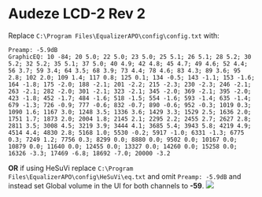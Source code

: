# Audeze LCD-2 Rev 2
Replace `C:\Program Files\EqualizerAPO\config\config.txt` with:
```
Preamp: -5.9dB
GraphicEQ: 10 -84; 20 5.0; 22 5.0; 23 5.0; 25 5.1; 26 5.1; 28 5.2; 30 5.2; 32 5.2; 35 5.1; 37 5.0; 40 4.9; 42 4.8; 45 4.7; 49 4.6; 52 4.4; 56 3.7; 59 3.4; 64 3.5; 68 3.9; 73 4.4; 78 4.6; 83 4.3; 89 3.6; 95 2.8; 102 2.0; 109 1.4; 117 0.8; 125 0.1; 134 -0.5; 143 -1.1; 153 -1.6; 164 -1.8; 175 -2.0; 188 -2.1; 201 -2.2; 215 -2.3; 230 -2.3; 246 -2.1; 263 -2.1; 282 -2.0; 301 -2.1; 323 -2.1; 345 -2.0; 369 -2.1; 395 -2.0; 423 -1.8; 452 -1.7; 484 -1.6; 518 -1.5; 554 -1.6; 593 -1.4; 635 -1.4; 679 -1.3; 726 -0.9; 777 -0.6; 832 -0.7; 890 -0.6; 952 -0.3; 1019 0.3; 1090 1.6; 1167 3.0; 1248 3.5; 1336 3.6; 1429 3.3; 1529 2.5; 1636 2.0; 1751 1.7; 1873 2.0; 2004 1.8; 2145 2.1; 2295 2.2; 2455 2.7; 2627 2.8; 2811 3.5; 3008 4.5; 3219 3.9; 3444 4.1; 3685 5.4; 3943 5.8; 4219 4.9; 4514 4.4; 4830 2.8; 5168 1.0; 5530 -0.2; 5917 -1.0; 6331 -1.3; 6775 0.3; 7249 1.2; 7756 0.3; 8299 0.0; 8880 0.0; 9502 0.0; 10167 0.0; 10879 0.0; 11640 0.0; 12455 0.0; 13327 0.0; 14260 0.0; 15258 0.0; 16326 -3.3; 17469 -6.8; 18692 -7.0; 20000 -3.2
```
**OR** if using HeSuVi replace `C:\Program Files\EqualizerAPO\config\HeSuVi\eq.txt` and omit `Preamp: -5.9dB` and instead set Global volume in the UI for both channels to **-59**.
![](https://raw.githubusercontent.com/jaakkopasanen/AutoEq/master/results/Sonoma%20Model%20One/innerfidelity/onear/Audeze%20LCD-2%20Rev%202/Audeze%20LCD-2%20Rev%202.png)